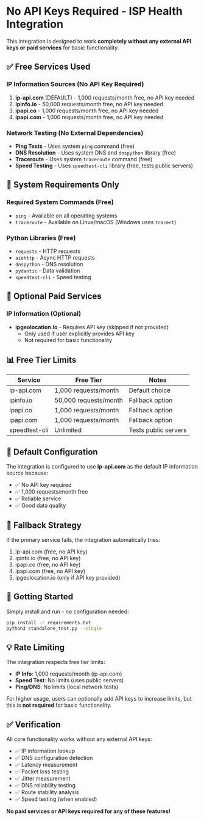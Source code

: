 # No API Keys Required - ISP Health Integration

This integration is designed to work **completely without any external API keys or paid services** for basic functionality.

## ✅ Free Services Used

### IP Information Sources (No API Key Required)
1. **ip-api.com** (DEFAULT) - 1,000 requests/month free, no API key needed
2. **ipinfo.io** - 50,000 requests/month free, no API key needed
3. **ipapi.co** - 1,000 requests/month free, no API key needed
4. **ipapi.com** - 1,000 requests/month free, no API key needed

### Network Testing (No External Dependencies)
- **Ping Tests** - Uses system `ping` command (free)
- **DNS Resolution** - Uses system DNS and `dnspython` library (free)
- **Traceroute** - Uses system `traceroute` command (free)
- **Speed Testing** - Uses `speedtest-cli` library (free, tests public servers)

## 🔧 System Requirements Only

### Required System Commands (Free)
- `ping` - Available on all operating systems
- `traceroute` - Available on Linux/macOS (Windows uses `tracert`)

### Python Libraries (Free)
- `requests` - HTTP requests
- `aiohttp` - Async HTTP requests  
- `dnspython` - DNS resolution
- `pydantic` - Data validation
- `speedtest-cli` - Speed testing

## 🚫 Optional Paid Services

### IP Information (Optional)
- **ipgeolocation.io** - Requires API key (skipped if not provided)
  - Only used if user explicitly provides API key
  - Not required for basic functionality

## 📊 Free Tier Limits

| Service | Free Tier | Notes |
|---------|-----------|-------|
| ip-api.com | 1,000 requests/month | Default choice |
| ipinfo.io | 50,000 requests/month | Fallback option |
| ipapi.co | 1,000 requests/month | Fallback option |
| ipapi.com | 1,000 requests/month | Fallback option |
| speedtest-cli | Unlimited | Tests public servers |

## 🎯 Default Configuration

The integration is configured to use **ip-api.com** as the default IP information source because:
- ✅ No API key required
- ✅ 1,000 requests/month free
- ✅ Reliable service
- ✅ Good data quality

## 🔄 Fallback Strategy

If the primary service fails, the integration automatically tries:
1. ip-api.com (free, no API key)
2. ipinfo.io (free, no API key) 
3. ipapi.co (free, no API key)
4. ipapi.com (free, no API key)
5. ipgeolocation.io (only if API key provided)

## 🚀 Getting Started

Simply install and run - no configuration needed:

```bash
pip install -r requirements.txt
python3 standalone_test.py --single
```

## 💡 Rate Limiting

The integration respects free tier limits:
- **IP Info**: 1,000 requests/month (ip-api.com)
- **Speed Test**: No limits (uses public servers)
- **Ping/DNS**: No limits (local network tests)

For higher usage, users can optionally add API keys to increase limits, but this is **not required** for basic functionality.

## ✅ Verification

All core functionality works without any external API keys:
- ✅ IP information lookup
- ✅ DNS configuration detection
- ✅ Latency measurement
- ✅ Packet loss testing
- ✅ Jitter measurement
- ✅ DNS reliability testing
- ✅ Route stability analysis
- ✅ Speed testing (when enabled)

**No paid services or API keys required for any of these features!**
